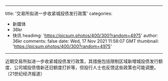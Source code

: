 
---
title: '交易所拟进一步收紧城投债发行政策'
categories: 
 - 新媒体
 - 36kr
 - 快讯
headimg: 'https://picsum.photos/400/300?random=4975'
author: 36kr
comments: false
date: Wed, 17 Nov 2021 11:58:07 GMT
thumbnail: 'https://picsum.photos/400/300?random=4975'
---

<div>   
近期交易所拟进一步收紧城投债发行政策，其措施包括限制区域新增城投债发行额度、公司城投债借新还旧额度打折等，但投行人士也反馈这些政策也可能调整。（21世纪经济报道）  
</div>
            